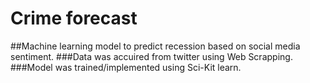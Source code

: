 # Crime forecast
##Machine learning model to predict recession based on social media sentiment.
###Data was accuired from twitter using Web Scrapping.
###Model was trained/implemented using Sci-Kit learn.

